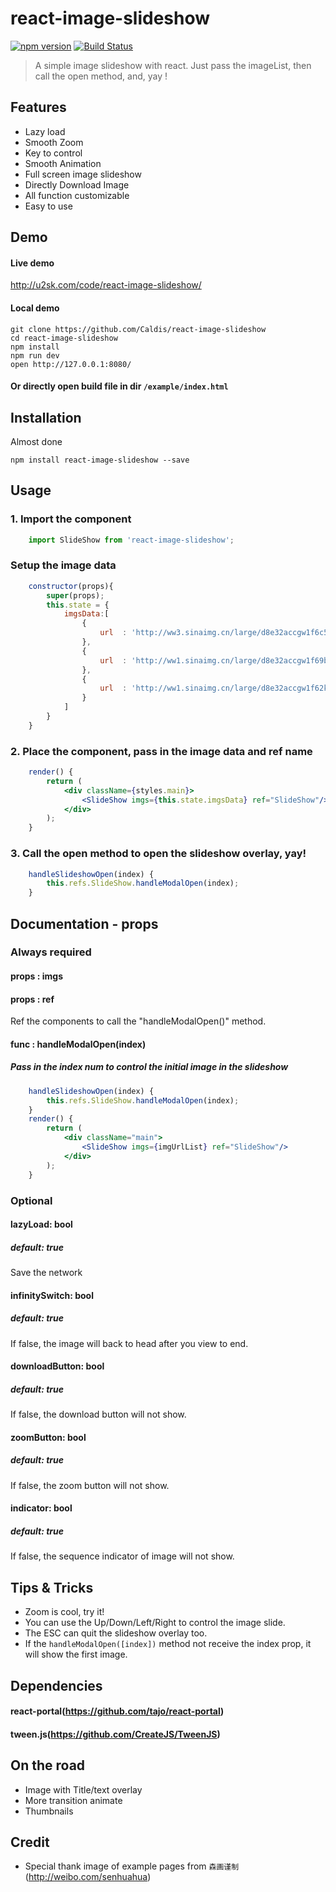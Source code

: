 react-image-slideshow
=====================
[![npm version](https://img.shields.io/npm/v/react-portal.svg?style=flat-square)]()
[![Build Status](https://travis-ci.org/tajo/react-portal.svg?branch=master)]()

> A simple image slideshow with react.
> Just pass the imageList, then call the open method, and, yay !



## Features
- Lazy load
- Smooth Zoom
- Key to control
- Smooth Animation
- Full screen image slideshow
- Directly Download Image
- All function customizable
- Easy to use



## Demo
#### Live demo 
http://u2sk.com/code/react-image-slideshow/
#### Local demo
```shell
git clone https://github.com/Caldis/react-image-slideshow
cd react-image-slideshow
npm install
npm run dev
open http://127.0.0.1:8080/
```
#### Or directly open build file in dir ```/example/index.html```
 
 
## Installation
Almost done
```shell
npm install react-image-slideshow --save
```



## Usage
### 1. Import the component
```jsx
    import SlideShow from 'react-image-slideshow';
```
### Setup the image data
```jsx
    constructor(props){
        super(props);
        this.state = {
            imgsData:[
                {
                    url  : 'http://ww3.sinaimg.cn/large/d8e32accgw1f6c55xxgp2j20zk0qodry.jpg'
                },
                {
                    url  : 'http://ww1.sinaimg.cn/large/d8e32accgw1f69b7ifm4gj20qo0qon3e.jpg'
                },
                {
                    url  : 'http://ww1.sinaimg.cn/large/d8e32accgw1f62keeub2uj21kw2dc4pa.jpg'
                }
            ]
        }
    }
```
### 2. Place the component, pass in the image data and ref name
```jsx
    render() {
        return (
            <div className={styles.main}>
                <SlideShow imgs={this.state.imgsData} ref="SlideShow"/>
            </div>
        );
    }
```
### 3. Call the open method to open the slideshow overlay, yay!
```jsx
    handleSlideshowOpen(index) {
        this.refs.SlideShow.handleModalOpen(index);
    }
```



## Documentation - props
### Always required
#### props : imgs
#### props : ref
Ref the components to call the "handleModalOpen()" method.
#### func : handleModalOpen(index)
##### Pass in the index num to control the initial image in the slideshow
```jsx
    handleSlideshowOpen(index) {
        this.refs.SlideShow.handleModalOpen(index);
    }
    render() {
        return (
            <div className="main">
                <SlideShow imgs={imgUrlList} ref="SlideShow"/>
            </div>
        );
    }
```
### Optional
#### lazyLoad: bool
##### default: true
Save the network
#### infinitySwitch: bool
##### default: true
If false, the image will back to head after you view to end.
#### downloadButton: bool
##### default: true
If false, the download button will not show.
#### zoomButton: bool
##### default: true
If false, the zoom button will not show.
#### indicator: bool
##### default: true
If false, the sequence indicator of image will not show.



## Tips & Tricks
- Zoom is cool, try it!
- You can use the Up/Down/Left/Right to control the image slide.
- The ESC can quit the slideshow overlay too.
- If the ```handleModalOpen([index])``` method not receive the index prop, it will show the first image.



## Dependencies
#### react-portal(https://github.com/tajo/react-portal)
#### tween.js(https://github.com/CreateJS/TweenJS)



## On the road
- Image with Title/text overlay
- More transition animate
- Thumbnails


## Credit
- Special thank image of example pages from ``` 森画谨制 ``` (http://weibo.com/senhuahua)